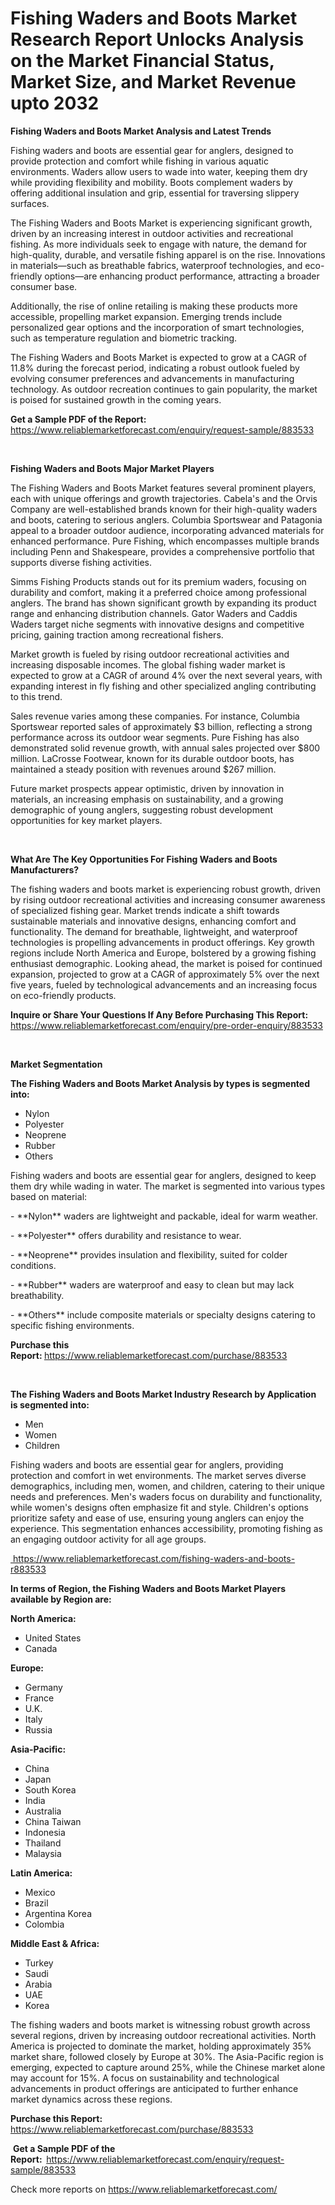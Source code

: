 <p><h1>Fishing Waders and Boots Market Research Report Unlocks Analysis on the Market Financial Status, Market Size, and Market Revenue upto 2032</h1></p><p><strong>Fishing Waders and Boots Market Analysis and Latest Trends</strong></p>
<p><p>Fishing waders and boots are essential gear for anglers, designed to provide protection and comfort while fishing in various aquatic environments. Waders allow users to wade into water, keeping them dry while providing flexibility and mobility. Boots complement waders by offering additional insulation and grip, essential for traversing slippery surfaces.</p><p>The Fishing Waders and Boots Market is experiencing significant growth, driven by an increasing interest in outdoor activities and recreational fishing. As more individuals seek to engage with nature, the demand for high-quality, durable, and versatile fishing apparel is on the rise. Innovations in materials—such as breathable fabrics, waterproof technologies, and eco-friendly options—are enhancing product performance, attracting a broader consumer base.</p><p>Additionally, the rise of online retailing is making these products more accessible, propelling market expansion. Emerging trends include personalized gear options and the incorporation of smart technologies, such as temperature regulation and biometric tracking.</p><p>The Fishing Waders and Boots Market is expected to grow at a CAGR of 11.8% during the forecast period, indicating a robust outlook fueled by evolving consumer preferences and advancements in manufacturing technology. As outdoor recreation continues to gain popularity, the market is poised for sustained growth in the coming years.</p></p>
<p><strong>Get a Sample PDF of the Report:&nbsp;</strong> <a href="https://www.reliablemarketforecast.com/enquiry/request-sample/883533?utm_campaign=2195&utm_medium=2&utm_source=Github&utm_content=ia&utm_term=08022025&utm_id=fishing-waders-and-boots">https://www.reliablemarketforecast.com/enquiry/request-sample/883533</a></p>
<p>&nbsp;</p>
<p><strong>Fishing Waders and Boots Major Market Players</strong></p>
<p><p>The Fishing Waders and Boots Market features several prominent players, each with unique offerings and growth trajectories. Cabela's and the Orvis Company are well-established brands known for their high-quality waders and boots, catering to serious anglers. Columbia Sportswear and Patagonia appeal to a broader outdoor audience, incorporating advanced materials for enhanced performance. Pure Fishing, which encompasses multiple brands including Penn and Shakespeare, provides a comprehensive portfolio that supports diverse fishing activities.</p><p>Simms Fishing Products stands out for its premium waders, focusing on durability and comfort, making it a preferred choice among professional anglers. The brand has shown significant growth by expanding its product range and enhancing distribution channels. Gator Waders and Caddis Waders target niche segments with innovative designs and competitive pricing, gaining traction among recreational fishers.</p><p>Market growth is fueled by rising outdoor recreational activities and increasing disposable incomes. The global fishing wader market is expected to grow at a CAGR of around 4% over the next several years, with expanding interest in fly fishing and other specialized angling contributing to this trend.</p><p>Sales revenue varies among these companies. For instance, Columbia Sportswear reported sales of approximately $3 billion, reflecting a strong performance across its outdoor wear segments. Pure Fishing has also demonstrated solid revenue growth, with annual sales projected over $800 million. LaCrosse Footwear, known for its durable outdoor boots, has maintained a steady position with revenues around $267 million.</p><p>Future market prospects appear optimistic, driven by innovation in materials, an increasing emphasis on sustainability, and a growing demographic of young anglers, suggesting robust development opportunities for key market players.</p></p>
<p>&nbsp;</p>
<p><strong>What Are The Key Opportunities For Fishing Waders and Boots Manufacturers?</strong></p>
<p><p>The fishing waders and boots market is experiencing robust growth, driven by rising outdoor recreational activities and increasing consumer awareness of specialized fishing gear. Market trends indicate a shift towards sustainable materials and innovative designs, enhancing comfort and functionality. The demand for breathable, lightweight, and waterproof technologies is propelling advancements in product offerings. Key growth regions include North America and Europe, bolstered by a growing fishing enthusiast demographic. Looking ahead, the market is poised for continued expansion, projected to grow at a CAGR of approximately 5% over the next five years, fueled by technological advancements and an increasing focus on eco-friendly products.</p></p>
<p><strong>Inquire or Share Your Questions If Any Before Purchasing This Report:</strong> <a href="https://www.reliablemarketforecast.com/enquiry/pre-order-enquiry/883533?utm_campaign=2195&utm_medium=2&utm_source=Github&utm_content=ia&utm_term=08022025&utm_id=fishing-waders-and-boots">https://www.reliablemarketforecast.com/enquiry/pre-order-enquiry/883533</a></p>
<p>&nbsp;</p>
<p><strong>Market Segmentation</strong></p>
<p><strong>The Fishing Waders and Boots Market Analysis by types is segmented into:</strong></p>
<p><ul><li>Nylon</li><li>Polyester</li><li>Neoprene</li><li>Rubber</li><li>Others</li></ul></p>
<p><p>Fishing waders and boots are essential gear for anglers, designed to keep them dry while wading in water. The market is segmented into various types based on material: </p><p>- **Nylon** waders are lightweight and packable, ideal for warm weather. </p><p>- **Polyester** offers durability and resistance to wear. </p><p>- **Neoprene** provides insulation and flexibility, suited for colder conditions. </p><p>- **Rubber** waders are waterproof and easy to clean but may lack breathability. </p><p>- **Others** include composite materials or specialty designs catering to specific fishing environments.</p></p>
<p><strong>Purchase this Report:&nbsp;</strong><a href="https://www.reliablemarketforecast.com/purchase/883533?utm_campaign=2195&utm_medium=2&utm_source=Github&utm_content=ia&utm_term=08022025&utm_id=fishing-waders-and-boots">https://www.reliablemarketforecast.com/purchase/883533</a></p>
<p>&nbsp;</p>
<p><strong>The Fishing Waders and Boots Market Industry Research by Application is segmented into:</strong></p>
<p><ul><li>Men</li><li>Women</li><li>Children</li></ul></p>
<p><p>Fishing waders and boots are essential gear for anglers, providing protection and comfort in wet environments. The market serves diverse demographics, including men, women, and children, catering to their unique needs and preferences. Men's waders focus on durability and functionality, while women's designs often emphasize fit and style. Children's options prioritize safety and ease of use, ensuring young anglers can enjoy the experience. This segmentation enhances accessibility, promoting fishing as an engaging outdoor activity for all age groups.</p></p>
<p><a href="https://www.reliablemarketforecast.com/fishing-waders-and-boots-r883533?utm_campaign=2195&utm_medium=2&utm_source=Github&utm_content=ia&utm_term=08022025&utm_id=fishing-waders-and-boots">&nbsp;https://www.reliablemarketforecast.com/fishing-waders-and-boots-r883533</a></p>
<p><strong>In terms of Region, the Fishing Waders and Boots Market Players available by Region are:</strong></p>
<p>
    <p> <strong> North America: </strong>
        <ul>
            <li>United States</li>
            <li>Canada</li>
        </ul>
        </p> 
    <p> <strong> Europe: </strong>
        <ul>
            <li>Germany</li>
            <li>France</li>
            <li>U.K.</li>
            <li>Italy</li>
            <li>Russia</li>
        </ul>
        </p> 
    <p> <strong> Asia-Pacific: </strong>
        <ul>
            <li>China</li>
            <li>Japan</li>
            <li>South Korea</li>
            <li>India</li>
            <li>Australia</li>
            <li>China Taiwan</li>
            <li>Indonesia</li>
            <li>Thailand</li>
            <li>Malaysia</li>
        </ul>
        </p> 
    <p> <strong> Latin America: </strong>
        <ul>
            <li>Mexico</li>
            <li>Brazil</li>
            <li>Argentina Korea</li>
            <li>Colombia</li>
        </ul>
        </p> 
    <p> <strong> Middle East & Africa: </strong>
        <ul>
            <li>Turkey</li>
            <li>Saudi</li>
            <li>Arabia</li>
            <li>UAE</li>
            <li>Korea</li>
        </ul>
    </p>
    </p>
<p><p>The fishing waders and boots market is witnessing robust growth across several regions, driven by increasing outdoor recreational activities. North America is projected to dominate the market, holding approximately 35% market share, followed closely by Europe at 30%. The Asia-Pacific region is emerging, expected to capture around 25%, while the Chinese market alone may account for 15%. A focus on sustainability and technological advancements in product offerings are anticipated to further enhance market dynamics across these regions.</p></p>
<p><strong>Purchase this Report: </strong><a href="https://www.reliablemarketforecast.com/purchase/883533?utm_campaign=2195&utm_medium=2&utm_source=Github&utm_content=ia&utm_term=08022025&utm_id=fishing-waders-and-boots">https://www.reliablemarketforecast.com/purchase/883533</a></p>
<p>&nbsp;<strong>Get a Sample PDF of the Report:&nbsp;&nbsp;</strong><a href="https://www.reliablemarketforecast.com/enquiry/request-sample/883533?utm_campaign=2195&utm_medium=2&utm_source=Github&utm_content=ia&utm_term=08022025&utm_id=fishing-waders-and-boots">https://www.reliablemarketforecast.com/enquiry/request-sample/883533</a></p>
<p><strong></strong></p>
<p>Check more reports on <a href="https://www.reliablemarketforecast.com/?utm_campaign=2195&utm_medium=2&utm_source=Github&utm_content=ia&utm_term=08022025&utm_id=fishing-waders-and-boots">https://www.reliablemarketforecast.com/</a></p>